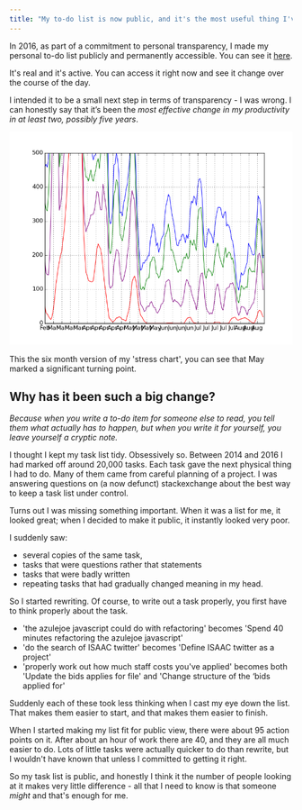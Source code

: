 ```yaml
---
title: "My to-do list is now public, and it's the most useful thing I've done in years."
---
```




In 2016, as part of a commitment to personal transparency, I made my personal to-do list publicly and permanently accessible. You can see it [here](https://joereddington.github.io/todo.txt/). 

It's real and it's active. You can access it right now and see it change over the course of the day.

I intended it to be a small next step in terms of transparency - I was wrong. I can honestly say that it’s been the _most effective change in my productivity in at least two, possibly five years_.

![Picture of a chart that shows the size of my stress schart over time. ](/assets/uploads/2016/08/priorityLong.png)

This the six month version of my 'stress chart', you can see that May marked a significant turning point.

## Why has it been such a big change?

_Because when you write a to-do item for someone else to read, you tell them what actually has to happen, but when you write it for yourself, you leave yourself a cryptic note._

I thought I kept my task list tidy. Obsessively so. Between 2014 and 2016 I had marked off around 20,000 tasks. Each task gave the next physical thing I had to do. Many of them came from careful planning of a project. I was answering questions on (a now defunct) stackexchange about the best way to keep a task list under control.

Turns out I was missing something important. When it was a list for me, it looked great; when I decided to make it public, it instantly looked very poor.

I suddenly saw:

  * several copies of the same task,
  * tasks that were questions rather that statements
  * tasks that were badly written
  * repeating tasks that had gradually changed meaning in my head.

So I started rewriting. Of course, to write out a task properly, you first have to think properly about the task.

  * 'the azulejoe javascript could do with refactoring' becomes 'Spend 40 minutes refactoring the azulejoe javascript'
  * 'do the search of ISAAC twitter' becomes 'Define ISAAC twitter as a project'
  * 'properly work out how much staff costs you've applied' becomes both 'Update the bids applies for file' and 'Change structure of the ‘bids applied for'

Suddenly each of these took less thinking when I cast my eye down the list. That makes them easier to start, and that makes them easier to finish.

When I started making my list fit for public view, there were about 95 action points on it. After about an hour of work there are 40, and they are all much easier to do. Lots of little tasks were actually quicker to do than rewrite, but I wouldn't have known that unless I committed to getting it right.

So my task list is public, and honestly I think it the number of people looking at it makes very little difference - all that I need to know is that someone _might_ and that's enough for me.

